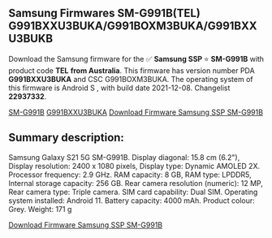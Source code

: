 <h2>Samsung Firmwares SM-G991B(TEL) G991BXXU3BUKA/G991BOXM3BUKA/G991BXXU3BUKB</h2>
Download the Samsung firmware for the ✅ <strong>Samsung SSP </strong> ⭐ <strong>SM-G991B</strong> with product code <strong>TEL</strong> <strong> from Australia</strong>. This firmware has version number PDA <strong>G991BXXU3BUKA</strong> and CSC G991BOXM3BUKA. The operating system of this firmware is Android S , with build date 2021-12-08. Changelist <strong>22937332</strong>.


[SM-G991B](https://samfirm.shop/samsung/model/SM-G991B)
[G991BXXU3BUKA](https://samfirm.shop/samsung/pda/G991BXXU3BUKA)
[Download Firmware Samsung SSP SM-G991B](https://samfirm.shop/samsung/firmware/481080)
<h2>Summary description:</h2>
<p>Samsung Galaxy S21 5G SM-G991B. Display diagonal: 15.8 cm (6.2"), Display resolution: 2400 x 1080 pixels, Display type: Dynamic AMOLED 2X. Processor frequency: 2.9 GHz. RAM capacity: 8 GB, RAM type: LPDDR5, Internal storage capacity: 256 GB. Rear camera resolution (numeric): 12 MP, Rear camera type: Triple camera. SIM card capability: Dual SIM. Operating system installed: Android 11. Battery capacity: 4000 mAh. Product colour: Grey. Weight: 171 g</p>


[Download Firmware Samsung SSP SM-G991B](https://samfirm.shop/samsung/firmware/481080)
